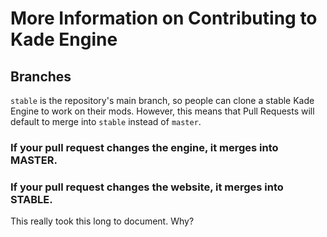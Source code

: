 # More Information on Contributing to Kade Engine

## Branches
`stable` is the repository's main branch, so people can clone a stable Kade Engine to work on their mods. However, this means that Pull Requests will default to merge into
`stable` instead of `master`.

### If your pull request changes the engine, it merges into MASTER.
### If your pull request changes the website, it merges into STABLE.

This really took this long to document. Why?